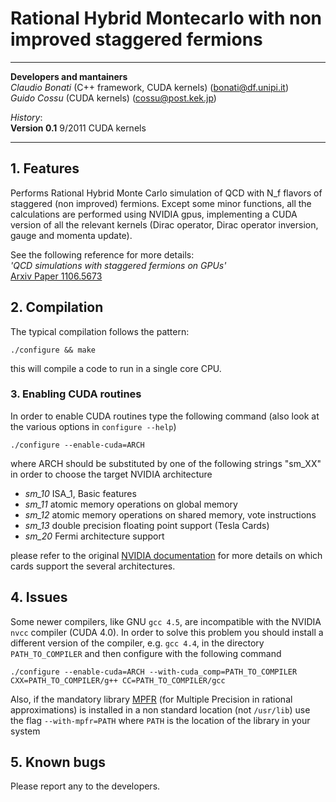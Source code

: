 Rational Hybrid Montecarlo with non improved staggered fermions
===============================================================

---
**Developers and mantainers**  
*Claudio Bonati* (C++ framework, CUDA kernels) (<bonati@df.unipi.it>)  
*Guido Cossu* (CUDA kernels) (<cossu@post.kek.jp>)  

*History*:  
**Version 0.1**  9/2011     CUDA kernels

---

## 1. Features 


Performs Rational Hybrid Monte Carlo simulation of QCD with  N_f flavors
of staggered (non improved) fermions. 
Except some minor functions, all the calculations are performed using
NVIDIA gpus, implementing a CUDA version of all the relevant kernels 
(Dirac operator, Dirac operator inversion, gauge and momenta update).

See the following reference for more details:  
*'QCD simulations with staggered fermions on GPUs'*  
[Arxiv Paper 1106.5673](http://inspirebeta.net/record/916054)


## 2. Compilation


The typical compilation follows the pattern:

`./configure && make`

this will compile a code to run in a single core CPU.

### 3. Enabling CUDA routines

In order to enable CUDA routines type the following command (also look at the 
various options in `configure --help`)

`./configure --enable-cuda=ARCH`

where ARCH should be substituted by one of the following strings "sm_XX" 
in order to choose the target NVIDIA architecture

*  *sm_10*  ISA_1, Basic features  
*  *sm_11*  atomic memory operations on global memory  
*  *sm_12*  atomic memory operations on shared memory, vote instructions  
*  *sm_13* double precision floating point support (Tesla Cards)    
*  *sm_20*  Fermi architecture support  

please refer to the original [NVIDIA documentation](http://developer.nvidia.com/cuda-toolkit-40) for more details 
on which cards support the several architectures.

## 4. Issues


Some newer compilers, like GNU `gcc 4.5`, are incompatible with the NVIDIA `nvcc`
compiler (CUDA 4.0). In order to solve this problem you should install a different 
version of the compiler, e.g. `gcc 4.4`, in the directory `PATH_TO_COMPILER` and then
configure with the following command

`./configure --enable-cuda=ARCH --with-cuda_comp=PATH_TO_COMPILER 
CXX=PATH_TO_COMPILER/g++ CC=PATH_TO_COMPILER/gcc`

Also, if the mandatory library [MPFR](http://www.mpfr.org/) (for Multiple Precision in rational approximations) is 
installed in a non standard location (not `/usr/lib`) use the flag `--with-mpfr=PATH` where `PATH` is the location
of the library in your system

## 5. Known bugs

Please report any to the developers.

